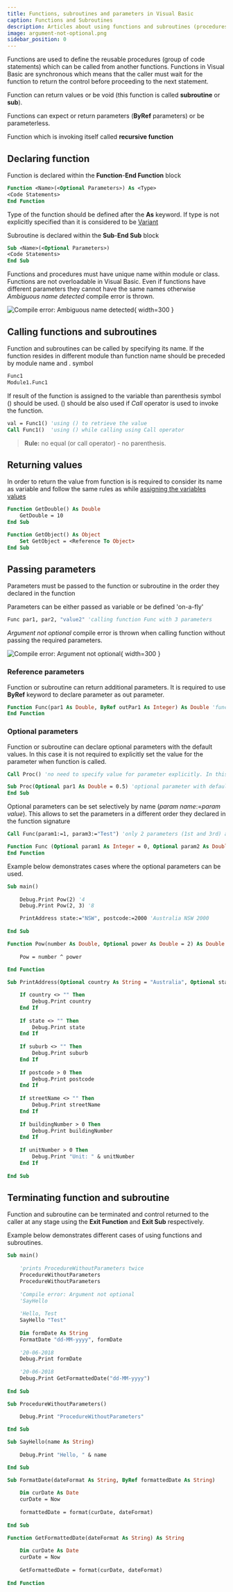 ```yaml
---
title: Functions, subroutines and parameters in Visual Basic
caption: Functions and Subroutines
description: Articles about using functions and subroutines (procedures) in Visual Basic as well as parameters
image: argument-not-optional.png
sidebar_position: 0
---
```

Functions are used to define the reusable procedures (group of code statements) which can be called from another functions. Functions in Visual Basic are synchronous which means that the caller must wait for the function to return the control before proceeding to the next statement.

Function can return values or be void (this function is called **subroutine** or **sub**).

Functions can expect or return parameters (**ByRef** parameters) or be parameterless.

Function which is invoking itself called **recursive function**

## Declaring function

Function is declared within the **Function**-**End Function** block

~~~ vb
Function <Name>(<Optional Parameters>) As <Type>
<Code Statements>
End Function
~~~

Type of the function should be defined after the **As** keyword. If type is not explicitly specified than it is considered to be [Variant](/docs/codestack/visual-basic/variables/standard-types#variant)

Subroutine is declared within the **Sub**-**End Sub** block

~~~ vb
Sub <Name>(<Optional Parameters>)
<Code Statements>
End Sub
~~~

Functions and procedures must have unique name within module or class. Functions are not overloadable in Visual Basic. Even if functions have different parameters they cannot have the same names otherwise *Ambiguous name detected* compile error is thrown.

![Compile error: Ambiguous name detected](ambiguous-name-detected.png){ width=300 }

## Calling functions and subroutines

Function and subroutines can be called by specifying its name. If the function resides in different module than function name should be preceded by module name and . symbol

~~~ vb
Func1
Module1.Func1
~~~

If result of the function is assigned to the variable than parenthesis symbol () should be used. () should be also used if *Call* operator is used to invoke the function.

~~~ vb
val = Func1() 'using () to retrieve the value
Call Func1()  'using () while calling using Call operator
~~~

> **Rule:** no equal (or call operator) - no parenthesis.

## Returning values

In order to return the value from function is is required to consider its name as variable and follow the same rules as while [assigning the variables values](/docs/codestack/visual-basic/variables/)

~~~ vb
Function GetDouble() As Double
    GetDouble = 10
End Sub

Function GetObject() As Object
    Set GetObject = <Reference To Object>
End Sub
~~~

## Passing parameters

Parameters must be passed to the function or subroutine in the order they declared in the function

Parameters can be either passed as variable or be defined 'on-a-fly'

~~~ vb
Func par1, par2, "value2" 'calling function Func with 3 parameters
~~~

*Argument not optional* compile error is thrown when calling function without passing the required parameters.

![Compile error: Argument not optional](argument-not-optional.png){ width=300 }

### Reference parameters

Function or subroutine can return additional parameters. It is required to use **ByRef** keyword to declare parameter as out parameter.

~~~ vb
Function Func(par1 As Double, ByRef outPar1 As Integer) As Double 'function expects par1 as input and returns double value and another integer value as reference parameter
End Function
~~~

### Optional parameters

Function or subroutine can declare optional parameters with the default values. In this case it is not required to explicitly set the value for the parameter when function is called.

~~~ vb
Call Proc() 'no need to specify value for parameter explicitly. In this case the default value (i.e. 0.5) is used

Sub Proc(Optional par1 As Double = 0.5) 'optional parameter with default value 0.5
End Sub
~~~

Optional parameters can be set selectively by name (*param name*:=*param value*). This allows to set the parameters in a different order they declared in the function signature

~~~ vb
Call Func(param1:=1, param3:="Test") 'only 2 parameters (1st and 3rd) are used

Function Func (Optional param1 As Integer = 0, Optional param2 As Double = 0.0, Optional param3 As String = "")
End Function
~~~

Example below demonstrates cases where the optional parameters can be used.

~~~ vb
Sub main()
    
    Debug.Print Pow(2) '4
    Debug.Print Pow(2, 3) '8

    PrintAddress state:="NSW", postcode:=2000 'Australia NSW 2000
    
End Sub

Function Pow(number As Double, Optional power As Double = 2) As Double
    
    Pow = number ^ power
    
End Function

Sub PrintAddress(Optional country As String = "Australia", Optional state As String = "", Optional suburb As String = "", Optional postcode As Integer = 0, Optional streetName As String = "", Optional buildingNumber As Integer = 0, Optional unitNumber As Integer = 0)

    If country <> "" Then
        Debug.Print country
    End If
    
    If state <> "" Then
        Debug.Print state
    End If
    
    If suburb <> "" Then
        Debug.Print suburb
    End If
    
    If postcode > 0 Then
        Debug.Print postcode
    End If
    
    If streetName <> "" Then
        Debug.Print streetName
    End If
    
    If buildingNumber > 0 Then
        Debug.Print buildingNumber
    End If
    
    If unitNumber > 0 Then
        Debug.Print "Unit: " & unitNumber
    End If
    
End Sub
~~~



## Terminating function and subroutine

Function and subroutine can be terminated and control returned to the caller at any stage using the **Exit Function** and **Exit Sub** respectively.

Example below demonstrates different cases of using functions and subroutines.

~~~ vb
Sub main()
    
    'prints ProcedureWithoutParameters twice
    ProcedureWithoutParameters
    ProcedureWithoutParameters
    
    'Compile error: Argument not optional
    'SayHello
    
    'Hello, Test
    SayHello "Test"
    
    Dim formDate As String
    FormatDate "dd-MM-yyyy", formDate
    
    '20-06-2018
    Debug.Print formDate
    
    '20-06-2018
    Debug.Print GetFormattedDate("dd-MM-yyyy")
    
End Sub

Sub ProcedureWithoutParameters()
    
    Debug.Print "ProcedureWithoutParameters"

End Sub

Sub SayHello(name As String)
    
    Debug.Print "Hello, " & name

End Sub

Sub FormatDate(dateFormat As String, ByRef formattedDate As String)
    
    Dim curDate As Date
    curDate = Now
    
    formattedDate = format(curDate, dateFormat)
    
End Sub

Function GetFormattedDate(dateFormat As String) As String
    
    Dim curDate As Date
    curDate = Now
    
    GetFormattedDate = format(curDate, dateFormat)
    
End Function
~~~


